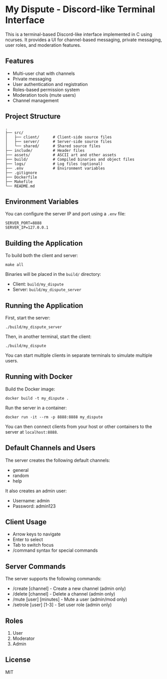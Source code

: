 # My Dispute - Discord-like Terminal Interface

This is a terminal-based Discord-like interface implemented in C using ncurses. It provides a UI for channel-based messaging, private messaging, user roles, and moderation features.

## Features

- Multi-user chat with channels
- Private messaging
- User authentication and registration
- Roles-based permission system
- Moderation tools (mute users)
- Channel management

## Project Structure

```
.
├── src/
│   ├── client/      # Client-side source files
│   ├── server/      # Server-side source files
│   └── shared/      # Shared source files
├── include/         # Header files
├── assets/          # ASCII art and other assets
├── build/           # Compiled binaries and object files
├── logs/            # Log files (optional)
├── .env             # Environment variables
├── .gitignore
├── Dockerfile
├── Makefile
└── README.md
```

## Environment Variables

You can configure the server IP and port using a `.env` file:

```
SERVER_PORT=8888
SERVER_IP=127.0.0.1
```

## Building the Application

To build both the client and server:

```
make all
```

Binaries will be placed in the `build/` directory:
- Client: `build/my_dispute`
- Server: `build/my_dispute_server`

## Running the Application

First, start the server:

```
./build/my_dispute_server
```

Then, in another terminal, start the client:

```
./build/my_dispute
```

You can start multiple clients in separate terminals to simulate multiple users.

## Running with Docker

Build the Docker image:

```
docker build -t my_dispute .
```

Run the server in a container:

```
docker run -it --rm -p 8888:8888 my_dispute
```

You can then connect clients from your host or other containers to the server at `localhost:8888`.

## Default Channels and Users

The server creates the following default channels:
- general
- random
- help

It also creates an admin user:
- Username: admin
- Password: admin123

## Client Usage

- Arrow keys to navigate
- Enter to select
- Tab to switch focus
- /command syntax for special commands

## Server Commands

The server supports the following commands:
- /create [channel] - Create a new channel (admin only)
- /delete [channel] - Delete a channel (admin only)
- /mute [user] [minutes] - Mute a user (admin/mod only)
- /setrole [user] [1-3] - Set user role (admin only)

## Roles
1. User
2. Moderator
3. Admin

## License

MIT